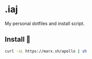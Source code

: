 # .iaj
My personal dotfiles and install script.

## Install 🚀
```bash
curl -sL https://marx.sh/apollo | sh
```
